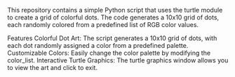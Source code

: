 This repository contains a simple Python script that uses the turtle module to create a grid of colorful dots. The code generates a 10x10 grid of dots, each randomly colored from a predefined list of RGB color values.

Features
Colorful Dot Art: The script generates a 10x10 grid of dots, with each dot randomly assigned a color from a predefined palette.
Customizable Colors: Easily change the color palette by modifying the color_list.
Interactive Turtle Graphics: The turtle graphics window allows you to view the art and click to exit.
